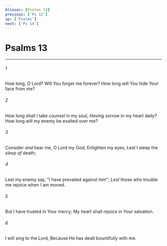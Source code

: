 ```yaml
---
Aliases: [Psalms 13]
previous: ['Ps 12']
up: ['Psalms']
next: ['Ps 14']
---
```

# Psalms 13

***


###### 1 
How long, O Lord? Will You forget me forever? How long will You hide Your face from me? 

###### 2 
How long shall I take counsel in my soul, _Having_ sorrow in my heart daily? How long will my enemy be exalted over me? 

###### 3 
Consider _and_ hear me, O Lord my God; Enlighten my eyes, Lest I sleep the _sleep of_ death; 

###### 4 
Lest my enemy say, "I have prevailed against him"; _Lest_ those who trouble me rejoice when I am moved. 

###### 5 
But I have trusted in Your mercy; My heart shall rejoice in Your salvation. 

###### 6 
I will sing to the Lord, Because He has dealt bountifully with me.
